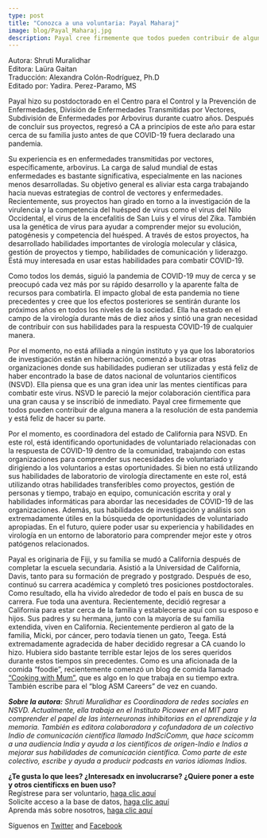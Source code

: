 ```yaml
---
type: post
title: "Conozca a una voluntaria: Payal Maharaj"
image: blog/Payal_Maharaj.jpg
description: Payal cree firmemente que todos pueden contribuir de alguna manera a la resolución de esta pandemia y está feliz de hacer su parte.
---
```

<span class="grey-3">Autora:</span> Shruti Muralidhar\
<span class="grey-3">Editora:</span> Laüra Gaitan\
<span class="grey-3">Traducción:</span> Alexandra Colón-Rodríguez, Ph.D\
<span class="grey-3">Editado por:</span> Yadira. Perez-Paramo, MS

Payal hizo su postdoctorado en el Centro para el Control y la Prevención de Enfermedades, División de Enfermedades Transmitidas por Vectores, Subdivisión de Enfermedades por Arbovirus durante cuatro años. Después de concluir sus proyectos, regresó a CA a principios de este año para estar cerca de su familia justo antes de que COVID-19 fuera declarado una pandemia.

Su experiencia es en enfermedades transmitidas por vectores, específicamente, arbovirus. La carga de salud mundial de estas enfermedades es bastante significativa, especialmente en las naciones menos desarrolladas. Su objetivo general es aliviar esta carga trabajando hacia nuevas estrategias de control de vectores y enfermedades. Recientemente, sus proyectos han girado en torno a la investigación de la virulencia y la competencia del huésped de virus como el virus del Nilo Occidental, el virus de la encefalitis de San Luis y el virus del Zika. También usa la genética de virus para ayudar a comprender mejor su evolución, patogénesis y competencia del huésped. A través de estos proyectos, ha desarrollado habilidades importantes de virología molecular y clásica, gestión de proyectos y tiempo, habilidades de comunicación y liderazgo. Está muy interesada en usar estas habilidades para combatir COVID-19.

Como todos los demás, siguió la pandemia de COVID-19 muy de cerca y se preocupó cada vez más por su rápido desarrollo y la aparente falta de recursos para combatirla. El impacto global de esta pandemia no tiene precedentes y cree que los efectos posteriores se sentirán durante los próximos años en todos los niveles de la sociedad. Ella ha estado en el campo de la virología durante más de diez años y sintió una gran necesidad de contribuir con sus habilidades para la respuesta COVID-19 de cualquier manera.

Por el momento, no está afiliada a ningún instituto y ya que los laboratorios de investigación están en hibernación, comenzó a buscar otras organizaciones donde sus habilidades pudieran ser utilizadas y está feliz de haber encontrado la base de datos nacional de voluntarios científicos (NSVD). Ella piensa que es una gran idea unir las mentes científicas para combatir este virus. NSVD le pareció la mejor colaboración científica para una gran causa y se inscribió de inmediato. Payal cree firmemente que todos pueden contribuir de alguna manera a la resolución de esta pandemia y está feliz de hacer su parte.

Por el momento, es coordinadora del estado de California para NSVD. En este rol, está identificando oportunidades de voluntariado relacionadas con la respuesta de COVID-19 dentro de la comunidad, trabajando con estas organizaciones para comprender sus necesidades de voluntariado y dirigiendo a los voluntarios a estas oportunidades. Si bien no está utilizando sus habilidades de laboratorio de virología directamente en este rol, está utilizando otras habilidades transferibles como proyectos, gestión de personas y tiempo, trabajo en equipo, comunicación escrita y oral y habilidades informáticas para abordar las necesidades de COVID-19 de las organizaciones. Además, sus habilidades de investigación y análisis son extremadamente útiles en la búsqueda de oportunidades de voluntariado apropiadas. En el futuro, quiere poder usar su experiencia y habilidades en virología en un entorno de laboratorio para comprender mejor este y otros patógenos relacionados.

Payal es originaria de Fiji, y su familia se mudó a California después de completar la escuela secundaria. Asistió a la Universidad de California, Davis, tanto para su formación de pregrado y postgrado. Después de eso, continuó su carrera académica y completó tres posiciones postdoctorales. Como resultado, ella ha vivido alrededor de todo el país en busca de su carrera. Fue toda una aventura. Recientemente, decidió regresar a California para estar cerca de la familia y establecerse aquí con su esposo e hijos. Sus padres y su hermana, junto con la mayoría de su familia extendida, viven en California. Recientemente perdieron al gato de la familia, Micki, por cáncer, pero todavía tienen un gato, Teega. Está extremadamente agradecida de haber decidido regresar a CA cuando lo hizo. Hubiera sido bastante terrible estar lejos de los seres queridos durante estos tiempos sin precedentes. Como es una aficionada de la comida “foodie”, recientemente comenzó un blog de comida llamado [“Cooking with Mum”](https://www.cookingwithmum.net), que es algo en lo que trabaja en su tiempo extra. También escribe para el “blog ASM Careers” de vez en cuando.

***Sobre la autora:*** *Shruti Muralidhar es Coordinadora de redes sociales en NSVD. Actualmente, ella trabaja en el Instituto Picower en el MIT para comprender el papel de las interneuronas inhibitorias en el aprendizaje y la memoria. También es editora colaboradora y cofundadora de un colectivo Indio de comunicación científica llamado IndSciComm, que hace scicomm a una audiencia India y ayuda a los científicos de origen-Indio e Indios a mejorar sus habilidades de comunicación científica. Como parte de este colectivo, escribe y ayuda a producir podcasts en varios idiomas Indios.*

**¿Te gusta lo que lees? ¿Interesadx en involucrarse? ¿Quiere poner a este y otros científicxs en buen uso?**\
Regístrese para ser voluntario, [haga clic aquí](https://covid19sci.org/join/)\
Solicite acceso a la base de datos, [haga clic aquí](https://covid19sci.org/access/)\
Aprenda más sobre nosotros, [haga clic aquí](https://covid19sci.org/)
 
Síguenos en [Twitter](https://twitter.com/COVID19_NSVD) and [Facebook](https://www.facebook.com/NationalScientistVolunteerDatabase/)
